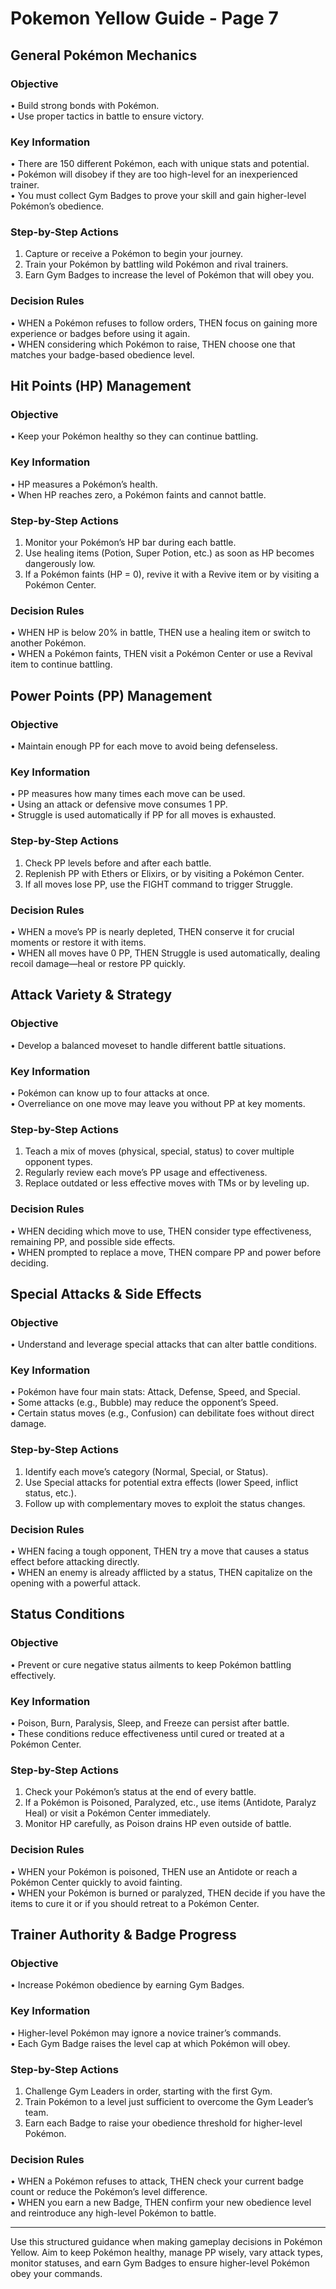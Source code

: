 # Pokemon Yellow Guide - Page 7

## General Pokémon Mechanics
### Objective
• Build strong bonds with Pokémon.  
• Use proper tactics in battle to ensure victory.  

### Key Information
• There are 150 different Pokémon, each with unique stats and potential.  
• Pokémon will disobey if they are too high-level for an inexperienced trainer.  
• You must collect Gym Badges to prove your skill and gain higher-level Pokémon’s obedience.  

### Step-by-Step Actions
1. Capture or receive a Pokémon to begin your journey.  
2. Train your Pokémon by battling wild Pokémon and rival trainers.  
3. Earn Gym Badges to increase the level of Pokémon that will obey you.  

### Decision Rules
• WHEN a Pokémon refuses to follow orders, THEN focus on gaining more experience or badges before using it again.  
• WHEN considering which Pokémon to raise, THEN choose one that matches your badge-based obedience level.  


## Hit Points (HP) Management
### Objective
• Keep your Pokémon healthy so they can continue battling.  

### Key Information
• HP measures a Pokémon’s health.  
• When HP reaches zero, a Pokémon faints and cannot battle.  

### Step-by-Step Actions
1. Monitor your Pokémon’s HP bar during each battle.  
2. Use healing items (Potion, Super Potion, etc.) as soon as HP becomes dangerously low.  
3. If a Pokémon faints (HP = 0), revive it with a Revive item or by visiting a Pokémon Center.  

### Decision Rules
• WHEN HP is below 20% in battle, THEN use a healing item or switch to another Pokémon.  
• WHEN a Pokémon faints, THEN visit a Pokémon Center or use a Revival item to continue battling.  


## Power Points (PP) Management
### Objective
• Maintain enough PP for each move to avoid being defenseless.  

### Key Information
• PP measures how many times each move can be used.  
• Using an attack or defensive move consumes 1 PP.  
• Struggle is used automatically if PP for all moves is exhausted.  

### Step-by-Step Actions
1. Check PP levels before and after each battle.  
2. Replenish PP with Ethers or Elixirs, or by visiting a Pokémon Center.  
3. If all moves lose PP, use the FIGHT command to trigger Struggle.  

### Decision Rules
• WHEN a move’s PP is nearly depleted, THEN conserve it for crucial moments or restore it with items.  
• WHEN all moves have 0 PP, THEN Struggle is used automatically, dealing recoil damage—heal or restore PP quickly.  


## Attack Variety & Strategy
### Objective
• Develop a balanced moveset to handle different battle situations.  

### Key Information
• Pokémon can know up to four attacks at once.  
• Overreliance on one move may leave you without PP at key moments.  

### Step-by-Step Actions
1. Teach a mix of moves (physical, special, status) to cover multiple opponent types.  
2. Regularly review each move’s PP usage and effectiveness.  
3. Replace outdated or less effective moves with TMs or by leveling up.  

### Decision Rules
• WHEN deciding which move to use, THEN consider type effectiveness, remaining PP, and possible side effects.  
• WHEN prompted to replace a move, THEN compare PP and power before deciding.  


## Special Attacks & Side Effects
### Objective
• Understand and leverage special attacks that can alter battle conditions.  

### Key Information
• Pokémon have four main stats: Attack, Defense, Speed, and Special.  
• Some attacks (e.g., Bubble) may reduce the opponent’s Speed.  
• Certain status moves (e.g., Confusion) can debilitate foes without direct damage.  

### Step-by-Step Actions
1. Identify each move’s category (Normal, Special, or Status).  
2. Use Special attacks for potential extra effects (lower Speed, inflict status, etc.).  
3. Follow up with complementary moves to exploit the status changes.  

### Decision Rules
• WHEN facing a tough opponent, THEN try a move that causes a status effect before attacking directly.  
• WHEN an enemy is already afflicted by a status, THEN capitalize on the opening with a powerful attack.  


## Status Conditions
### Objective
• Prevent or cure negative status ailments to keep Pokémon battling effectively.  

### Key Information
• Poison, Burn, Paralysis, Sleep, and Freeze can persist after battle.  
• These conditions reduce effectiveness until cured or treated at a Pokémon Center.  

### Step-by-Step Actions
1. Check your Pokémon’s status at the end of every battle.  
2. If a Pokémon is Poisoned, Paralyzed, etc., use items (Antidote, Paralyz Heal) or visit a Pokémon Center immediately.  
3. Monitor HP carefully, as Poison drains HP even outside of battle.  

### Decision Rules
• WHEN your Pokémon is poisoned, THEN use an Antidote or reach a Pokémon Center quickly to avoid fainting.  
• WHEN your Pokémon is burned or paralyzed, THEN decide if you have the items to cure it or if you should retreat to a Pokémon Center.  


## Trainer Authority & Badge Progress
### Objective
• Increase Pokémon obedience by earning Gym Badges.  

### Key Information
• Higher-level Pokémon may ignore a novice trainer’s commands.  
• Each Gym Badge raises the level cap at which Pokémon will obey.  

### Step-by-Step Actions
1. Challenge Gym Leaders in order, starting with the first Gym.  
2. Train Pokémon to a level just sufficient to overcome the Gym Leader’s team.  
3. Earn each Badge to raise your obedience threshold for higher-level Pokémon.  

### Decision Rules
• WHEN a Pokémon refuses to attack, THEN check your current badge count or reduce the Pokémon’s level difference.  
• WHEN you earn a new Badge, THEN confirm your new obedience level and reintroduce any high-level Pokémon to battle.  

---

Use this structured guidance when making gameplay decisions in Pokémon Yellow. Aim to keep Pokémon healthy, manage PP wisely, vary attack types, monitor statuses, and earn Gym Badges to ensure higher-level Pokémon obey your commands.